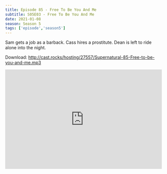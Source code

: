 ```yaml
---
title: Episode 85 - Free To Be You And Me
subtitle: S05E03 - Free To Be You And Me
date: 2021-01-08
season: Season 5
tags: ['episode','season5']
---
```


Sam gets a job as a barback. Cass hires a prostitute. Dean is left to ride alone into the night.

Download: http://cast.rocks/hosting/27557/Supernatural-85-Free-to-be-you-and-me.mp3

<iframe src="https://cast.rocks/player/27557/Supernatural-85-Free-to-be-you-and-me.mp3?episodeTitle=Episode%2085%20-%20Free%20To%20Be%20You%20and%20Me&podcastTitle=Couple%20of%20Idjits&episodeDate=January%209th%2C%202021&imageURL=https%3A%2F%2Fcast.rocks%2Fhosting%2F27557%2Ffeeds%2FCAURZ.jpg" style="border: none; min-height: 265px; max-height: 320px; max-width: 558px; min-width: 270px; width: 100%; height: 100%;" scrollbars="no"></iframe>
